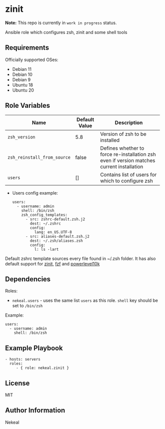 zinit
=========

**Note:**
This repo is currently in `work in progress` status.

Ansible role which configures zsh, zinit and some shell tools

Requirements
------------

Officially supported OSes:

* Debian 11
* Debian 10
* Debian 9
* Ubuntu 18
* Ubuntu 20

Role Variables
--------------

| Name           | Default Value | Description                        |
| -------------- | ------------- | -----------------------------------|
| `zsh_version` | 5.8 | Version of zsh to be installed |
| `zsh_reinstall_from_source` | false | Defines whether to force re-installation zsh even if version matches current installation |
| `users` | [] | Contains list of users for which to configure zsh |

* Users config example:

      users:
        - username: admin
          shell: /bin/zsh
          zsh_config_templates:
            - src: zshrc-default.zsh.j2
              dest: ~/.zshrc
              config:
                lang: en_US.UTF-8
            - src: aliases-default.zsh.j2
              dest: ~/.zsh/aliases.zsh
              config:
                l: ls -lart

Default zshrc template sources every file found in ~/.zsh folder. It has also default
support for [zinit](https://github.com/zdharma/zinit), [fzf](https://github.com/junegunn/fzf) and [powerlevel10k](https://github.com/romkatv/powerlevel10k)

Dependencies
------------

Roles:
* `nekeal.users` - uses the same list `users` as this role.
`shell` key should be set to `/bin/zsh`

Example:

    users:
      - username: admin
        shell: /bin/zsh

Example Playbook
----------------

    - hosts: servers
      roles:
         - { role: nekeal.zinit }

License
-------

MIT

Author Information
------------------

Nekeal
